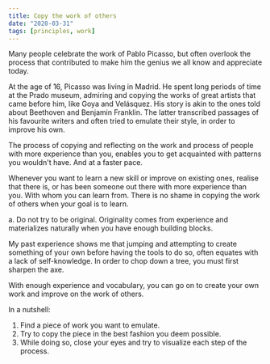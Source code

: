 ```yaml
---
title: Copy the work of others
date: "2020-03-31"
tags: [principles, work]
---
```


Many people celebrate the work of Pablo Picasso, but often overlook the process that contributed to make him the genius we all know and appreciate today.

At the age of 16, Picasso was living in Madrid. He spent long periods of time at the Prado museum, admiring and copying the works of great artists that came before him, like Goya and Velásquez. His story is akin to the ones told about Beethoven and Benjamin Franklin. The latter transcribed passages of his favourite writers and often tried to emulate their style, in order to improve his own.

The process of copying and reflecting on the work and process of people with more experience than you, enables you to get acquainted with patterns you wouldn't have. And at a faster pace.

Whenever you want to learn a new skill or improve on existing ones, realise that there is, or has been someone out there with more experience than you. With whom you can learn from. There is no shame in copying the work of others when your goal is to learn.

a. Do not try to be original. Originality comes from experience and materializes naturally when you have enough building blocks.

My past experience shows me that jumping and attempting to create something of your own before having the tools to do so, often equates with a lack of self-knowledge. In order to chop down a tree, you must first sharpen the axe.

With enough experience and vocabulary, you can go on to create your own work and improve on the work of others.

In a nutshell:

1. Find a piece of work you want to emulate.
2. Try to copy the piece in the best fashion you deem possible.
3. While doing so, close your eyes and try to visualize each step of the process.
